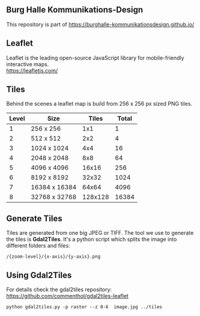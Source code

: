 ## Burg Halle Kommunikations-Design

This repository is part of https://burghalle-kommunikationsdesign.github.io/

## Leaflet

Leaflet is the leading open-source JavaScript library for mobile-friendly interactive maps.<br>
https://leafletjs.com/

## Tiles

Behind the scenes a leaflet map is build from 256 x 256 px sized PNG tiles.

Level | Size | Tiles | Total
--- | --- | --- | ---
1 | 256 x 256 | 1x1 | 1
2 | 512 x 512 | 2x2 | 4
3 | 1024 x 1024 | 4x4 | 16
4 | 2048 x 2048 | 8x8 | 64
5 | 4096 x 4096 | 16x16 | 256
6 | 8192 x 8192 | 32x32 | 1024
7 | 16384 x 16384 | 64x64 | 4096
8 | 32768 x 32768 | 128x128 | 16384

## Generate Tiles

Tiles are generated from one big JPEG or TIFF.
The tool we use to generate the tiles is **Gdal2Tiles**.
It's a python script which splits the image into different folders and files:

`/{zoom-level}/{x-axis}/{y-axis}.png`

## Using Gdal2Tiles

For details check the gdal2tiles repository: https://github.com/commenthol/gdal2tiles-leaflet

```
python gdal2tiles.py -p raster --z 0-6  image.jpg ../tiles
```
